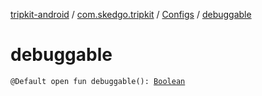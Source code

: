 [tripkit-android](../../index.md) / [com.skedgo.tripkit](../index.md) / [Configs](index.md) / [debuggable](./debuggable.md)

# debuggable

`@Default open fun debuggable(): `[`Boolean`](https://kotlinlang.org/api/latest/jvm/stdlib/kotlin/-boolean/index.html)